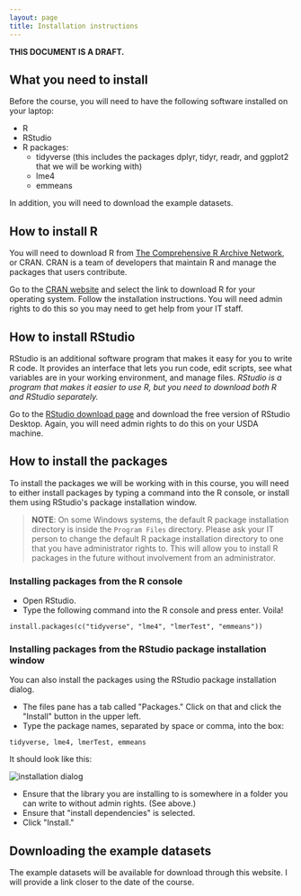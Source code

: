 ```yaml
---
layout: page
title: Installation instructions
---
```


**THIS DOCUMENT IS A DRAFT.**

## What you need to install

Before the course, you will need to have the following software installed on your laptop:

- R 
- RStudio
- R packages:
  + tidyverse (this includes the packages dplyr, tidyr, readr, and ggplot2 that we will be working with)
  + lme4
  + emmeans

In addition, you will need to download the example datasets.
  
## How to install R

You will need to download R from [The Comprehensive R Archive Network](https://cran.r-project.org/), or CRAN. CRAN is a team of developers that maintain R and manage the packages that users contribute.

Go to the [CRAN website](https://cran.r-project.org/) and select the link to download R for your operating system. Follow the installation instructions. You will need admin rights to do this so you may need to get help from your IT staff.

## How to install RStudio

RStudio is an additional software program that makes it easy for you to write R code. It provides an interface that lets you run code, edit scripts, see what variables are in your working environment, and manage files. *RStudio is a program that makes it easier to use R, but you need to download both R and RStudio separately.*

Go to the [RStudio download page](https://www.rstudio.com/products/rstudio/download/) and download the free version of RStudio Desktop. Again, you will need admin rights to do this on your USDA machine.

## How to install the packages

To install the packages we will be working with in this course, you will need to either install packages by typing a command into the R console, or install them using RStudio's package installation window. 

> **NOTE**: On some Windows systems, the default R package installation directory is inside the `Program Files` directory. Please ask your IT person to change the default R package installation directory to one that you have administrator rights to. This will allow you to install R packages in the future without involvement from an administrator.

### Installing packages from the R console

- Open RStudio.
- Type the following command into the R console and press enter. Voila!

```
install.packages(c("tidyverse", "lme4", "lmerTest", "emmeans"))
```

### Installing packages from the RStudio package installation window

You can also install the packages using the RStudio package installation dialog.

- The files pane has a tab called "Packages." Click on that and click the "Install" button in the upper left.
- Type the package names, separated by space or comma, into the box:

```
tidyverse, lme4, lmerTest, emmeans
```

It should look like this:

![installation dialog](../public/images/install_dialog.png)

- Ensure that the library you are installing to is somewhere in a folder you can write to without admin rights. (See above.) 
- Ensure that "install dependencies" is selected.
- Click "Install."

## Downloading the example datasets

The example datasets will be available for download through this website. I will provide a link closer to the date of the course.
